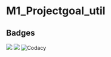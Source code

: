 # M1_Projectgoal_util

## Badges

![](https://api.codiga.io/project/31245/score/svg)    ![](https://api.codiga.io/project/31245/status/svg) ![Codacy](https://app.codacy.com/project/badge/Grade/b24b1eaabbbe48f496745fb2a5fac064)
